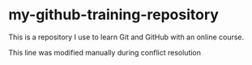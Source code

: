 # my-github-training-repository
This is a repository I use to learn Git and GitHub with an online course.

This line was modified manually during conflict resolution
